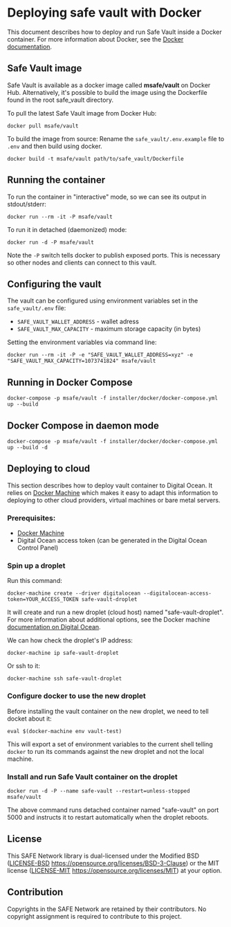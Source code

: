 # Deploying safe vault with Docker

This document describes how to deploy and run Safe Vault inside a Docker
container. For more information about Docker, see the [Docker documentation](https://docs.docker.com/).

## Safe Vault image

Safe Vault is available as a docker image called **msafe/vault** on Docker Hub.
Alternatively, it's possible to build the image using the Dockerfile found in the root safe_vault directory.

To pull the latest Safe Vault image from Docker Hub:

```
docker pull msafe/vault
```

To build the image from source:
Rename the `safe_vault/.env.example` file to `.env` and then build using docker.

```
docker build -t msafe/vault path/to/safe_vault/Dockerfile
```

## Running the container

To run the container in "interactive" mode, so we can see its output in stdout/stderr:

```
docker run --rm -it -P msafe/vault
```

To run it in detached (daemonized) mode:

```
docker run -d -P msafe/vault
```

Note the `-P` switch tells docker to publish exposed ports. This is necessary so
other nodes and clients can connect to this vault.

## Configuring the vault

The vault can be configured using environment variables set in the `safe_vault/.env` file:

- `SAFE_VAULT_WALLET_ADDRESS` - wallet adress
- `SAFE_VAULT_MAX_CAPACITY` - maximum storage capacity (in bytes)

Setting the environment variables via command line:

```
docker run --rm -it -P -e "SAFE_VAULT_WALLET_ADDRESS=xyz" -e "SAFE_VAULT_MAX_CAPACITY=1073741824" msafe/vault
```

## Running in Docker Compose
```
docker-compose -p msafe/vault -f installer/docker/docker-compose.yml up --build
```

## Docker Compose in daemon mode
```
docker-compose -p msafe/vault -f installer/docker/docker-compose.yml up --build -d
```

## Deploying to cloud

This section describes how to deploy vault container to Digital Ocean. It relies on [Docker Machine](https://docs.docker.com/machine/overview/) which makes it easy to adapt this information to deploying to other cloud providers, virtual machines or bare metal servers.

### Prerequisites:
- [Docker Machine](https://docs.docker.com/machine/install-machine/)
- Digital Ocean access token (can be generated in the Digital Ocean Control Panel)

### Spin up a droplet

Run this command:

```
docker-machine create --driver digitalocean --digitalocean-access-token=YOUR_ACCESS_TOKEN safe-vault-droplet
```

It will create and run a new droplet (cloud host) named "safe-vault-droplet". For more information about additional options, see the Docker machine [documentation on Digital Ocean](https://docs.docker.com/machine/drivers/digital-ocean/).

We can how check the droplet's IP address:

```
docker-machine ip safe-vault-droplet
```

Or ssh to it:

```
docker-machine ssh safe-vault-droplet
```

### Configure docker to use the new droplet

Before installing the vault container on the new droplet, we need to tell docket about it:

```
eval $(docker-machine env vault-test)
```

This will export a set of environment variables to the current shell telling `docker` to run its commands against the new droplet and not the local machine.

### Install and run Safe Vault container on the droplet

```
docker run -d -P --name safe-vault --restart=unless-stopped msafe/vault
```

The above command runs detached container named "safe-vault" on port 5000 and instructs it to restart automatically when the droplet reboots.

## License

This SAFE Network library is dual-licensed under the Modified BSD ([LICENSE-BSD](LICENSE-BSD) https://opensource.org/licenses/BSD-3-Clause) or the MIT license ([LICENSE-MIT](LICENSE-MIT) https://opensource.org/licenses/MIT) at your option.

## Contribution

Copyrights in the SAFE Network are retained by their contributors. No copyright assignment is required to contribute to this project.

